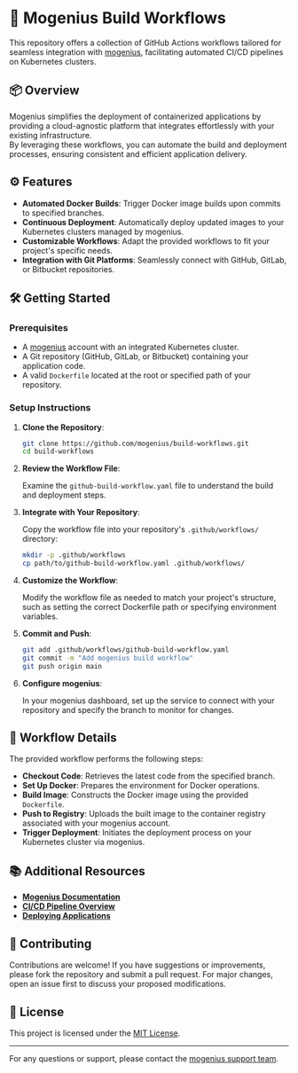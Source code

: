 # 🚀 Mogenius Build Workflows

This repository offers a collection of GitHub Actions workflows tailored for seamless integration with [mogenius](https://mogenius.com), facilitating automated CI/CD pipelines on Kubernetes clusters.

## 📦 Overview

Mogenius simplifies the deployment of containerized applications by providing a cloud-agnostic platform that integrates effortlessly with your existing infrastructure.  
By leveraging these workflows, you can automate the build and deployment processes, ensuring consistent and efficient application delivery.

## ⚙️ Features

- **Automated Docker Builds**: Trigger Docker image builds upon commits to specified branches.
- **Continuous Deployment**: Automatically deploy updated images to your Kubernetes clusters managed by mogenius.
- **Customizable Workflows**: Adapt the provided workflows to fit your project's specific needs.
- **Integration with Git Platforms**: Seamlessly connect with GitHub, GitLab, or Bitbucket repositories.

## 🛠️ Getting Started

### Prerequisites

- A [mogenius](https://mogenius.com) account with an integrated Kubernetes cluster.
- A Git repository (GitHub, GitLab, or Bitbucket) containing your application code.
- A valid `Dockerfile` located at the root or specified path of your repository.

### Setup Instructions

1. **Clone the Repository**:

   ```bash
   git clone https://github.com/mogenius/build-workflows.git
   cd build-workflows
   ```

2. **Review the Workflow File**:

   Examine the `github-build-workflow.yaml` file to understand the build and deployment steps.

3. **Integrate with Your Repository**:

   Copy the workflow file into your repository's `.github/workflows/` directory:

   ```bash
   mkdir -p .github/workflows
   cp path/to/github-build-workflow.yaml .github/workflows/
   ```

4. **Customize the Workflow**:

   Modify the workflow file as needed to match your project's structure, such as setting the correct Dockerfile path or specifying environment variables.

5. **Commit and Push**:

   ```bash
   git add .github/workflows/github-build-workflow.yaml
   git commit -m "Add mogenius build workflow"
   git push origin main
   ```

6. **Configure mogenius**:

   In your mogenius dashboard, set up the service to connect with your repository and specify the branch to monitor for changes.

## 🧩 Workflow Details

The provided workflow performs the following steps:

- **Checkout Code**: Retrieves the latest code from the specified branch.
- **Set Up Docker**: Prepares the environment for Docker operations.
- **Build Image**: Constructs the Docker image using the provided `Dockerfile`.
- **Push to Registry**: Uploads the built image to the container registry associated with your mogenius account.
- **Trigger Deployment**: Initiates the deployment process on your Kubernetes cluster via mogenius.

## 📚 Additional Resources

- **[Mogenius Documentation](https://docs.mogenius.com/)**
- **[CI/CD Pipeline Overview](https://docs.mogenius.com/development/cicd-pipeline)**
- **[Deploying Applications](https://docs.mogenius.com/deploying-applications)**

## 🤝 Contributing

Contributions are welcome! If you have suggestions or improvements, please fork the repository and submit a pull request. For major changes, open an issue first to discuss your proposed modifications.

## 📄 License

This project is licensed under the [MIT License](LICENSE).

---

For any questions or support, please contact the [mogenius support team](https://mogenius.com/contact).
